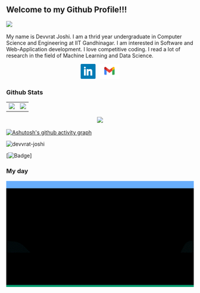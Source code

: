 
## Welcome to my Github Profile!!!
![](https://i.imgur.com/alVLV1w.png)

My name is Devvrat Joshi. I am a thrid year undergraduate in Computer Science and Engineering at IIT Gandhinagar. I am interested in Software and Web-Application development. I love competitive coding. I read a lot of research in the field of Machine Learning and Data Science.
<p align="center">
<a href="https://www.linkedin.com/in/devvrat-joshi-14082000/"><img height="40" src="icons/linkedin.png"></a>&nbsp;&nbsp;
<a href="mailto:dsjoshi1990@gmail.com"><img height="40" src="icons/gmail.png"></a>
</p>

### Github Stats
<table width="100%">
  <tr>
    <td>
      <img height="200em" src="https://github-readme-stats.vercel.app/api?username=devvrat-joshi&show_icons=true&hide_border=true" /> 
    </td>
    <td> 
      <img height="200em" src="https://github-readme-stats.vercel.app/api/top-langs/?username=devvrat-joshi&exclude_repo=Digital,Python-Based-Automated-Verilog-Code-Generator-For-Arithmetic-Unit&show_icons=true&hide_border=true&layout=compact&langs_count=8"/> 
    </td>
  </tr>
<table>
  <p align="center"><img height="200em" src="https://github-readme-streak-stats.herokuapp.com/?user=devvrat-joshi"/></p>
  
[![Ashutosh's github activity graph](https://activity-graph.herokuapp.com/graph?username=devvrat-joshi&theme=react-dark)](https://github.com/ashutosh00710/github-readme-activity-graph)
 
<p align="left"> <img src="https://komarev.com/ghpvc/?username=devvrat-joshi&label=Profile%20views&color=0e75b6&style=flat" alt="devvrat-joshi" /> 
  </p>

[![Badge](https://cp-logo.vercel.app/codechef/hellomello?logo=true)]
### My day
<p align="center">
<img src="https://github.com/devvrat-joshi/devvrat-joshi/blob/main/myday.gif">
</p>
